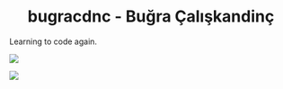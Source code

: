 <h1 align="center">bugracdnc - Buğra Çalışkandinç</h1>

Learning to code again.

[![](https://github-readme-stats.vercel.app/api?username=bugracdnc&theme=transparent)](https://github.com/anuraghazra/github-readme-stats)

[![](https://github-readme-stats.vercel.app/api/top-langs/?username=bugracdnc&layout=compact&theme=transparent)](https://github.com/anuraghazra/github-readme-stats)
